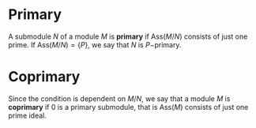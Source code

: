 # Primary 
A submodule $N$ of a module $M$ is **primary** if $\text{Ass}(M/N)$ consists of just one prime. If $\text{Ass}(M / N) = \{P\}$, we say that $N$ is $P-$primary.

# Coprimary
Since the condition is dependent on $M/N$, we say that a module $M$ is **coprimary** if $0$ is a primary submodule, that is $\text{Ass}(M)$ consists of just one prime ideal. 